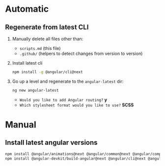 # Automatic

## Regenerate from latest CLI

1. Manually delete all files other than:
    * `scripts.md` (this file)
    * `.github/` (helpers to detect changes from version to version)

2. Install latest cli
    ```sh
    npm install -g @angular/cli@next
    ```

3. Go up a level and regenerate to the `angular-latest` dir:

    ```sh
    ng new angular-latest
    ```

    * `Would you like to add Angular routing?` **y**
    * `Which stylesheet format would you like to use?` **SCSS**

# Manual

## Install latest angular versions

```sh
npm install @angular/animations@next @angular/common@next @angular/compiler@next @angular/core@next @angular/forms@next @angular/platform-browser@next @angular/platform-browser-dynamic@next @angular/router@next --save --force
npm install @angular-devkit/build-angular@next @angular/cli@next @angular/compiler-cli@next --save-dev --force

```